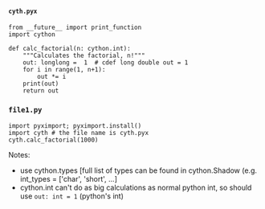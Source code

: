  
#### `cyth.pyx`

    from __future__ import print_function
    import cython
    
    def calc_factorial(n: cython.int):
        """Calculates the factorial, n!"""
        out: longlong =  1  # cdef long double out = 1
        for i in range(1, n+1):
            out *= i
        print(out)
        return out

### `file1.py`

    import pyximport; pyximport.install()
    import cyth # the file name is cyth.pyx
    cyth.calc_factorial(1000)
    
    
Notes:

  * use cython.types [full list of types can be found in cython.Shadow (e.g. int_types = ['char', 'short', ...]
  * cython.int can't do as big calculations as normal python int, so should use `out: int = 1` (python's int)
